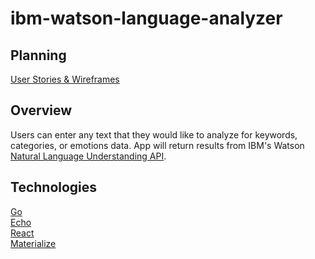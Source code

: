 # ibm-watson-language-analyzer

## Planning
[User Stories & Wireframes](https://github.com/zoe-gonzales/ibm-watson-language-analyzer/tree/master/planning)

## Overview
Users can enter any text that they would like to analyze for keywords, categories, or emotions data. App will return results from IBM's Watson [Natural Language Understanding API](https://www.ibm.com/cloud/watson-natural-language-understanding).

## Technologies
[Go](https://golang.org/) <br>
[Echo](https://echo.labstack.com/) <br>
[React](https://reactjs.org/) <br>
[Materialize](https://materializecss.com/)
